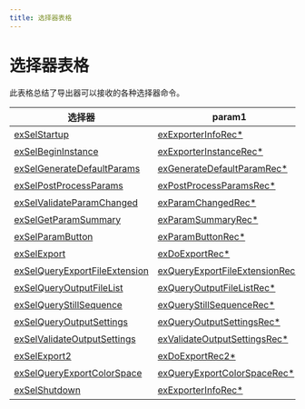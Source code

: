```yaml
---
title: 选择器表格
---
```

# 选择器表格

此表格总结了导出器可以接收的各种选择器命令。

|                                        选择器                                         |                                          param1                                           | param2 |
| --------------------------------------------------------------------------------------- | ------------------------------------------------------------------------------------------ | ------ |
| [exSelStartup](selector-descriptions.md#exselstartup)                                   | [exExporterInfoRec\*](structure-descriptions.md#exexporterinforec)                         | 未使用 |
| [exSelBeginInstance](selector-descriptions.md#exselbegininstance)                       | [exExporterInstanceRec\*](structure-descriptions.md#exexporterinstancerec)                 | 未使用 |
| [exSelGenerateDefaultParams](selector-descriptions.md#exselgeneratedefaultparams)       | [exGenerateDefaultParamRec\*](structure-descriptions.md#exgeneratedefaultparamrec)         | 未使用 |
| [exSelPostProcessParams](selector-descriptions.md#exselpostprocessparams)               | [exPostProcessParamsRec\*](structure-descriptions.md#expostprocessparamsrec)               | 未使用 |
| [exSelValidateParamChanged](selector-descriptions.md#exselvalidateparamchanged)         | [exParamChangedRec\*](structure-descriptions.md#exparamchangedrec)                         | 未使用 |
| [exSelGetParamSummary](selector-descriptions.md#exselgetparamsummary)                   | [exParamSummaryRec\*](structure-descriptions.md#exparamsummaryrec)                         | 未使用 |
| [exSelParamButton](selector-descriptions.md#exselparambutton)                           | [exParamButtonRec\*](structure-descriptions.md#exparambuttonrec)                           | 未使用 |
| [exSelExport](selector-descriptions.md#exselexport)                                     | [exDoExportRec\*](structure-descriptions.md#exdoexportrec)                                 | 未使用 |
| [exSelQueryExportFileExtension](selector-descriptions.md#exselqueryexportfileextension) | [exQueryExportFileExtensionRec\*](structure-descriptions.md#exqueryexportfileextensionrec) | 未使用 |
| [exSelQueryOutputFileList](selector-descriptions.md#exselqueryoutputfilelist)           | [exQueryOutputFileListRec\*](structure-descriptions.md#exqueryoutputfilelistrec)           | 未使用 |
| [exSelQueryStillSequence](selector-descriptions.md#exselquerystillsequence)             | [exQueryStillSequenceRec\*](structure-descriptions.md#exquerystillsequencerec)             | 未使用 |
| [exSelQueryOutputSettings](selector-descriptions.md#exselqueryoutputsettings)           | [exQueryOutputSettingsRec\*](structure-descriptions.md#exqueryoutputsettingsrec)           | 未使用 |
| [exSelValidateOutputSettings](selector-descriptions.md#exselvalidateoutputsettings)     | [exValidateOutputSettingsRec\*](structure-descriptions.md#exvalidateoutputsettingsrec)     | 未使用 |
| [exSelExport2](selector-descriptions.md#exselexport2)                                   | [exDoExportRec2\*](structure-descriptions.md#exdoexportrec2)                               | 未使用 |
| [exSelQueryExportColorSpace](selector-descriptions.md#exselqueryexportcolorspace)       | [exQueryExportColorSpaceRec\*](structure-descriptions.md#exqueryexportcolorspacerec)       | 未使用 |
| [exSelShutdown](selector-descriptions.md#exselshutdown)                                 | [exExporterInfoRec\*](structure-descriptions.md#exexporterinforec)                         | 未使用 |